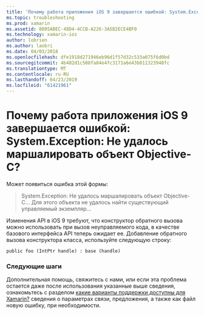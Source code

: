 ```yaml
---
title: 'Почему работа приложения iOS 9 завершается ошибкой: System.Exception: Не удалось маршалировать объект Objective-C?'
ms.topic: troubleshooting
ms.prod: xamarin
ms.assetid: 8805ABEC-48D4-4CCB-A226-3A5B2ECE4BF0
ms.technology: xamarin-ios
author: lobrien
ms.author: laobri
ms.date: 04/03/2018
ms.openlocfilehash: dfe1918d271946eb96d1f57d32c533a075f6d0bd
ms.sourcegitcommit: 4b402d1c508fa84e4fc3171a6e43b811323948fc
ms.translationtype: MT
ms.contentlocale: ru-RU
ms.lasthandoff: 04/23/2019
ms.locfileid: "61421961"
---
```

# <a name="why-does-my-ios-9-app-fail-with-systemexception-failed-to-marshal-the-objective-c-object"></a>Почему работа приложения iOS 9 завершается ошибкой: System.Exception: Не удалось маршалировать объект Objective-C?

Может появиться ошибка этой формы:

> System.Exception: Не удалось маршалировать объект Objective-C... Для этого объекта не удалось найти существующий управляемый экземпляр...

Изменения API в iOS 9 требуют, что конструктор обратного вызова можно использовать при вызов неуправляемого кода, в качестве базового интерфейса API теперь ожидает ее. Добавление обратного вызова конструктора класса, используйте следующую строку: 

`public foo (IntPtr handle) : base (handle) ` 

### <a name="next-steps"></a>Следующие шаги

Дополнительная помощь, свяжитесь с нами, или если эта проблема остается даже после использования указанные выше сведения, ознакомьтесь с разделом [какие варианты поддержки доступны для Xamarin?](~/cross-platform/troubleshooting/support-options.md) сведения о параметрах связи, предложения, а также как файл новую ошибку, при необходимости. 
